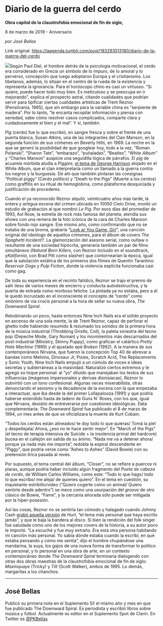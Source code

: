 # Diario de la guerra del cerdo

**Obra capital de la claustrofobia emocional de fin de siglo,**

8 de marzo de 2019 - Aniversario

_por José Bellas_

Link original: https://laagenda.tumblr.com/post/183293513180/diario-de-la-guerra-del-cerdo

![](https://64.media.tumblr.com/f07a3d033b619af1d23ce53a43cb2fff/936ea94333349b6b-e6/s500x750/ff27e6b074eee41f2ebb9d2a3c106bdf81fd7f55.jpg)Según Paul Diel,
el hombre detrás de la psicología motivacional, el cerdo era
considerado en Grecia un símbolo de lo impuro, de lo amoral y lo
perverso, concepción que luego adoptaron Europa y el cristianismo.
Los tibetanos, además, lo sitúan en el centro de la rueda de la
existencia y representa la ignorancia. Para el horóscopo chino es
casi un virtuoso. “Si quiere, puede hacer todo muy bien. Es
meticuloso y se preocupa en ir mejorando”, explica el prospecto
astral, citando cualidades que podrían servir para tipificar ciertas
cualidades artísticas de Trent Reznor (Pensilvania, 1965), que sin
embargo para la variable china es “serpiente de madera”. Por lo
tanto, “le encanta recopilar información y piensa con seriedad,
sabe cómo resolver casos complicados, comparte clara y
cuidadosamente el bien y el mal”. Y sí, también.  


*Pig* (cerdo) fue lo que escribió, en sangre fresca y sobre el frente de una
puerta blanca, Susan Atkins, una de las integrantes del Clan Manson,
en la segunda función de sus crímenes en Beverly Hills, en 1969. La
noche en la que se generó la posibilidad de que googlear hoy, todo a la
vez, “Roman Polanski”, “Sharon Tate”, “embarazo”,
“puñaladas”, “Beatles”, “*White Album”* y “Charles
Manson” auspicie una seguidilla lógica de párrafos. El *pig* de acuarela mórbida aludía a *Piggies*, [el tema de George
Harrison](https://www.youtube.com/watch?v=1XdNzjq3klg) alojado en el White Album, que el clan interpretaría como
un llamado a la guerra contra los negros y la burguesía. De ahí que
también pintaran las consignas “Political piggy” (Cerdo
político) y “Death to the Pigs” (Muerte a los cerdos) como
graffitis en su ritual de hemoglobina, como plataforma desquiciada y
justificación de procederes.

Cuando el ya
reconocido Reznor alquiló, veinticuatro años más tarde, la entera
y antigua escena del crimen ubicada en 10050 Cielo Drive, montó un
estudio de grabación al que nombró *Le Pig*. Por esos días del
promediar de 1993, Axl Rose, la estrella de rock más famosa del
planeta, atendía sus shows con una remera de la foto icónica de la
cara de Charles Manson sobre fondo rojo sangre. Ese mismo año, como
confirmando que no se trataba de una broma, grabaría “[Look ar You
Game, Girl](https://www.youtube.com/watch?v=MkmQN6o78sc)”, una canción original del ideólogo de aquellos
crímenes, para el álbum de covers *The Spaghetti Incident?.* La
glamorización del asesino serial, como outlaw o resultante de una
sociedad hipócrita, generaría también un par de films simultáneos
(*Natural Born Killers*, con Reznor incluido en el soundtrack, y*Kalifornia*, con Brad Pitt como slasher) que contornearían la
época, igual que la salutación extática de los primeros dos filmes
de Quentin Tarantino: *Reservoir Dogs* y *Pulp Fiction*,
donde la violencia explícita funcionaba casi como gag.

De toda su
experiencia en el recinto fatídico, Reznor se trajo el premio de
salir ileso de varios meses de encierro y conducta autodestructiva, y
la puerta de entrada como morboso fetiche. La pintada ya no estaba,
pero a él le quedó incrustado en el inconsciente el concepto de
“cerdo” como sinónimo de via crucis personal a la hora de sellar
su nueva obra, *The Downward Spiral*.

Rebobinando un
poco, hasta entonces Nine Inch Nails era el sólido proyecto en
ascenso de una sola mente, la de Trent Reznor, capaz de perforar el
ghetto indie habiendo resumido & rezumado los sonidos de la
primera hora de la música industrial (Throbbing Gristle, Coil), la
paleta siniestra del tecno pop (Depeche Mode, Gary Numan) y los
movimientos más descarnados del post-industrial (Ministry, Skinny
Puppy), como grafican el catártico *Pretty Hate Machine* (1989)
y el ajustado epé *Broken* (1992). A la manera de sus
contemporáneos Nirvana, que fueron la concepción Top 40 de abrevar
a bandas como Melvins, Dinosaur Jr, Pixies, Scratch Acid, The
Replacements y Sonic Youth, Nine Inch Nails empujó a un cúmulo de
voces e ideas secretas y subterráneas a la masividad. Naturalizó
ciertos extremos y le agregó su toque personal: al “yo” diluido
que manejaban los textos de sus influencias (imágenes impersonales y
derivas dionisíacas), Reznor lo subvirtió con un tono confesional.
Algunas veces miserabilista, otras denunciando el sexismo y la
decadencia de la escena con la que empezaba a interactuar, que iba
desde la del primer Lollapalooza (1991) y que podría haberse
extendido hasta de ladero de Guns N´ Roses, con los que, igual que
Nirvana, desistió de entreverarse por cuestiones ideológicas. Data
complementaria: *The Downward Spiral* fue publicado el 8 de marzo de
1994, un mes antes de que se oficializara la muerte de Kurt Cobain.



“Todos los
cerdos están alineados/ te doy todo lo que quieras/ Tomá la piel y
despellejala/ Ahora, ¿eso no te hace sentir mejor”. En “March of
the Pigs” (el tecno de terapia intensiva de Suicide + la
insolencia primal del hardcore) bucea en el callejón sin salida de
su ánimo. “Nada me va a detener ahora/ porque ya nada más me
importa”, redobla la espiral descendente en “Piggy”, que podría
verse como “Ashes to Ashes” (David Bowie) con su pretensión
lírica pasada al revés.

Por supuesto, el
tema central del álbum, “Closer”, no se refiere a puercos ni piaras,
aunque podría haber incluido algún fragmento del *Poeta de cabeza
de cerdo*, de Williiam Carlos Williams, como este: “Todo lo que hago/
todo lo que escribo/ me aleja/ de quienes quiero”. En el tema en
cuestión, su inquietante estribillo/video (“Quiero cogerte como un
animal/ Quiero sentirte desde adentro”) se mece como una usurpación
del *groove* de otro clásico de Bowie, “Fame”, y la cercanía
añorada sólo puede ser mitigada por la híper-posesión. 


Así las cosas,
Reznor no se sentiría tan cómodo y halagado cuando Johnny Cash
[grabó aquella versión](https://www.youtube.com/watch?v=vt1Pwfnh5pc) de *Hurt*, “el tema más personal que
haya escrito jamás”, y que le baja la bandera al disco. Si bien la
rendición del folk singer fue saludada como uno de los mejores
covers de la historia, a su autor poco le importó. “La escuché y
fue muy extraño. Era esta otra persona habitando mi canción más
personal. Yo sabía dónde estaba cuando la escribí, en qué estaba
pensando y cómo me sentía”, dijo el hombre chupándose una
mandarina, la suya, los gajos de una nueva forma de transformar lo
político en personal, y lo personal en una obra de arte, en un
contexto contemporáneo donde *The Downward Spiral* terminaría
dialogando con otras dos obras maestras de la claustrofobia emocional
de fin de siglo: *Maxinquaye* (Tricky) y *Tilt* (Scott
Walker), ambos de 1995. Lo demás, margaritas a los chanchos.



---

José Bellas
-----------

 Publicó su primera nota en el Suplemento Si! el mismo año y mes en que fue publicado The Downward Spiral. Es periodista y escribió libros sobre música y fútbol. Actualmente es editor en el Suplemento Spot de Clarín. En Twitter es [@PKBellas](https://twitter.com/PKBellas) 

